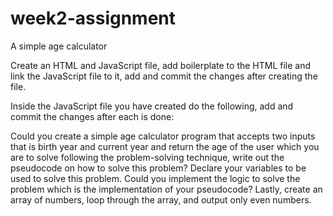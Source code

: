 # week2-assignment
A simple age calculator

Create an HTML and JavaScript file, add boilerplate to the HTML file and link the JavaScript file to it, add and commit the changes after creating the file.

Inside the JavaScript file you have created do the following, add and commit the changes after each is done:

Could you create a simple age calculator program that accepts two inputs that is birth year and current year and return the age of the user which you are to solve following the problem-solving technique, write out the pseudocode on how to solve this problem?
Declare your variables to be used to solve this problem.
Could you implement the logic to solve the problem which is the implementation of your pseudocode?
Lastly, create an array of numbers, loop through the array, and output only even numbers.
